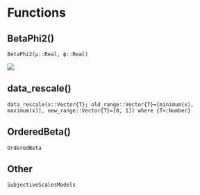 # Functions

## BetaPhi2()

```@docs
BetaPhi2(μ::Real, ϕ::Real)
```

![](img/animation_BetaPhi2.gif)

## data_rescale()

```@docs
data_rescale(x::Vector{T}; old_range::Vector{T}=[minimum(x), maximum(x)], new_range::Vector{T}=[0, 1]) where {T<:Number}
```

## OrderedBeta()

```@docs
OrderedBeta
```

## Other

```@docs
SubjectiveScalesModels
```